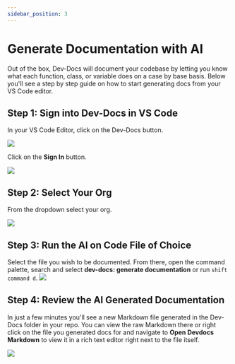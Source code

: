 ```yaml
---
sidebar_position: 3
---
```












# Generate Documentation with AI

Out of the box, Dev-Docs will document your codebase by letting you know what each function, class, or variable does on a case by base basis. Below you'll see a step by step guide on how to start generating docs from your VS Code editor.

## Step 1: Sign into Dev-Docs in VS Code

In your VS Code Editor, click on the Dev-Docs button.

![](/img/customize_your_ai_generation/step_1.png)


Click on the **Sign In** button.

![](/img/customize_your_ai_generation/step_2.png)

## Step 2: Select Your Org

From the dropdown select your org.

![](/img/create_your_first_codelab_in_your_playgrounds_repo/step_8.png)

## Step 3: Run the AI on Code File of Choice

Select the file you wish to be documented. From there, open the command palette, search and select **dev-docs: generate documentation** or run <code>shift command d</code>.
![](/img/generate_documentation_with_ai/step_5.png)

## Step 4: Review the AI Generated Documentation

In just a few minutes you'll see a new Markdown file generated in the Dev-Docs folder in your repo. You can view the raw Markdown there or right click on the file you generated docs for and navigate to **Open Devdocs Markdown** to view it in a rich text editor right next to the file itself. 

![](/img/generate_documentation_with_ai/step_7.png)

